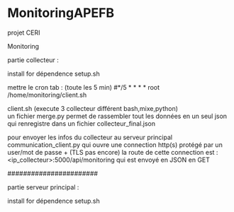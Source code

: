 # MonitoringAPEFB
projet CERI


Monitoring

partie collecteur :

install for dépendence 
setup.sh

mettre le cron tab  : (toute les 5 min)
#*/5 * * * * root /home/monitoring/client.sh

client.sh (execute 3 collecteur différent bash,mixe,python)  
un fichier merge.py permet de rassembler tout les données en un seul json
qui renregistre dans un fichier collecteur_final.json

pour envoyer les infos du collecteur au serveur principal
communication_client.py qui ouvre une connection http(s) protégé par un user/mot de passe + (TLS pas encore)
la route de cette connection est : <ip_collecteur>:5000/api/monitoring qui est envoyé en JSON en GET


#######################


partie serveur principal :

install for dépendence
setup.sh

